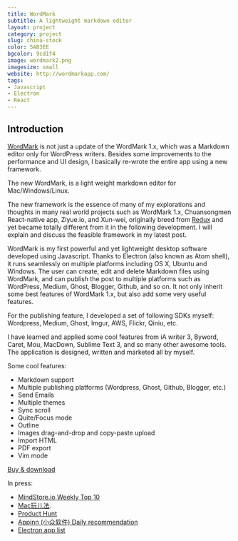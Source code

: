```yaml
---
title: WordMark
subtitle: A lightweight markdown editor
layout: project
category: project
slug: china-stock
color: 5AB3EE
bgcolor: 9cd1f4
image: wordmark2.png
imagesize: small
website: http://wordmarkapp.com/
tags:
- Javascript
- Electron
- React
---
```


## Introduction

[WordMark](http://wordmarkapp.com) is not just a update of the WordMark 1.x, which was a Markdown editor only for WordPress writers. Besides some improvements to the performance and UI design, I basically re-wrote the entire app using a new framework.

The new WordMark, is a light weight markdown editor for Mac/Windows/Linux.

The new framework is the essence of many of my explorations and thoughts in many real world projects such as WordMark 1.x, Chuansongmen React-native app, Ziyue.io, and Xun-wei, originally breed from [Redux](https://github.com/reactjs/redux) and yet became totally different from it in the following development. I will explain and discuss the feasible framework in my latest post.

WordMark is my first powerful and yet lightweight desktop software developed using Javascript. Thanks to Electron (also known as Atom shell), it runs seamlessly on multiple platforms including OS X, Ubuntu and Windows. The user can create, edit and delete Markdown files using WordMark, and can publish the post to multiple platforms such as WordPress, Medium, Ghost, Blogger, Github, and so on. It not only inherit some best features of WordMark 1.x, but also add some very useful features.

For the publishing feature, I developed a set of following SDKs myself: Wordpress, Medium, Ghost, Imgur, AWS, Flickr, Qiniu, etc.

I have learned and applied some cool features from iA writer 3, Byword, Caret, Mou, MacDown, Sublime Text 3, and so many other awesome tools. The application is designed, written and marketed all by myself.

Some cool features:


- Markdown support
- Multiple publishing platforms (Wordpress, Ghost, Github, Blogger, etc.)
- Send Emails
- Multiple themes
- Sync scroll
- Quite/Focus mode
- Outline
- Images drag-and-drop and copy-paste upload
- Import HTML
- PDF export
- Vim mode

[Buy & download][1]

In press: 

- [MindStore.io Weekly Top 10](http://www.ifanr.com/660282)
- [Mac玩儿法](http://www.waerfa.com/wordmark).
- [Product Hunt](https://www.producthunt.com/tech/wordmark)
- [Appinn (小众软件) Daily recommendation](http://www.appinn.com/wordmark/)
- [Electron app list](http://electron.atom.io/apps/)

[1]: http://wordmarkapp.com